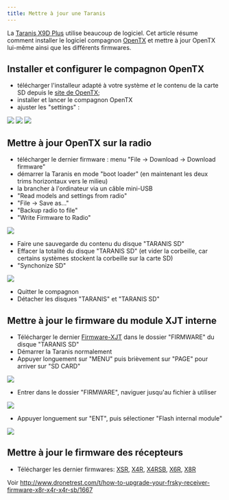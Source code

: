 ```yaml
---
title: Mettre à jour une Taranis
---
```

La [Taranis X9D Plus](https://www.frsky-rc.com/product/taranis-x9d-plus-2/) utilise beaucoup de logiciel.
Cet article résume comment installer le logiciel compagnon [OpenTX](http://www.open-tx.org/)
et mettre à jour OpenTX lui-même ainsi que les différents firmwares.

Installer et configurer le compagnon OpenTX
-------------------------------------------

- télécharger l'installeur adapté à votre système *et* le contenu de la carte SD depuis le [site de OpenTX](http://www.open-tx.org/2017/05/30/opentx-2.2.0#download-links);
- installer et lancer le compagnon OpenTX
- ajuster les "settings" :

<div class="text-center">
<img class="img-fluid" src="opentx-companion-settings-1.png">
<img class="img-fluid" src="opentx-companion-settings-2.png">
<img class="img-fluid" src="opentx-companion-settings-3.png">
</div>

Mettre à jour OpenTX sur la radio
---------------------------------

- télécharger le dernier firmware : menu "File -> Download -> Download firmware"
- démarrer la Taranis en mode "boot loader" (en maintenant les deux trims horizontaux vers le milieu)
- la brancher à l'ordinateur via un câble mini-USB
- "Read models and settings from radio"
- "File -> Save as..."
- "Backup radio to file"
- "Write Firmware to Radio"

<div class="text-center">
<img class="img-fluid" src="opentx-flash-firmware.png">
</div>

- Faire une sauvegarde du contenu du disque "TARANIS SD"
- Effacer la totalité du disque "TARANIS SD" (et vider la corbeille, car certains systèmes stockent la corbeille sur la carte SD)
- "Synchonize SD"

<div class="text-center">
<img class="img-fluid" src="opentx-synchronize-sd.png">
</div>

- Quitter le compagnon
- Détacher les disques "TARANIS" et "TARANIS SD"

Mettre à jour le firmware du module XJT interne
-----------------------------------------------

- Télécharger le dernier [Firmware-XJT](https://www.frsky-rc.com/taranis-x9d-plus-2/) dans le dossier "FIRMWARE" du disque "TARANIS SD"
- Démarrer la Taranis normalement
- Appuyer longuement sur "MENU" puis brièvement sur "PAGE" pour arriver sur "SD CARD"

<div class="text-center">
<img class="img-fluid" src="taranis-sd-card.bmp">
</div>

- Entrer dans le dossier "FIRMWARE", naviguer jusqu'au fichier à utiliser

<div class="text-center">
<img class="img-fluid" src="taranis-sd-card-firmware.bmp">
</div>

- Appuyer longuement sur "ENT", puis sélectioner "Flash internal module"

<div class="text-center">
<img class="img-fluid" src="taranis-firmware-flash.bmp">
</div>

Mettre à jour le firmware des récepteurs
----------------------------------------

- Télécharger les dernier firmwares: [XSR](https://www.frsky-rc.com/xsr/), [X4R](https://www.frsky-rc.com/x4r/), [X4RSB](https://www.frsky-rc.com/x4rsb/), [X6R](https://www.frsky-rc.com/x6r/), [X8R](https://www.frsky-rc.com/x8r/)

Voir http://www.dronetrest.com/t/how-to-upgrade-your-frsky-receiver-firmware-x8r-x4r-x4r-sb/1667
